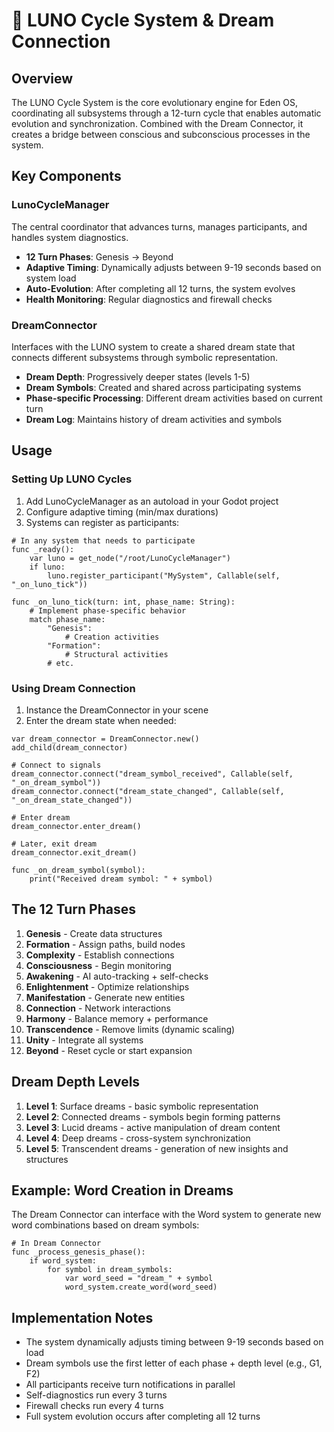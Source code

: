 # 🌙 LUNO Cycle System & Dream Connection

## Overview
The LUNO Cycle System is the core evolutionary engine for Eden OS, coordinating all subsystems through a 12-turn cycle that enables automatic evolution and synchronization. Combined with the Dream Connector, it creates a bridge between conscious and subconscious processes in the system.

## Key Components

### LunoCycleManager
The central coordinator that advances turns, manages participants, and handles system diagnostics.

- **12 Turn Phases**: Genesis → Beyond
- **Adaptive Timing**: Dynamically adjusts between 9-19 seconds based on system load
- **Auto-Evolution**: After completing all 12 turns, the system evolves
- **Health Monitoring**: Regular diagnostics and firewall checks

### DreamConnector
Interfaces with the LUNO system to create a shared dream state that connects different subsystems through symbolic representation.

- **Dream Depth**: Progressively deeper states (levels 1-5) 
- **Dream Symbols**: Created and shared across participating systems
- **Phase-specific Processing**: Different dream activities based on current turn
- **Dream Log**: Maintains history of dream activities and symbols

## Usage

### Setting Up LUNO Cycles

1. Add LunoCycleManager as an autoload in your Godot project
2. Configure adaptive timing (min/max durations)
3. Systems can register as participants:

```gdscript
# In any system that needs to participate
func _ready():
    var luno = get_node("/root/LunoCycleManager")
    if luno:
        luno.register_participant("MySystem", Callable(self, "_on_luno_tick"))

func _on_luno_tick(turn: int, phase_name: String):
    # Implement phase-specific behavior
    match phase_name:
        "Genesis":
            # Creation activities
        "Formation": 
            # Structural activities
        # etc.
```

### Using Dream Connection

1. Instance the DreamConnector in your scene
2. Enter the dream state when needed:

```gdscript
var dream_connector = DreamConnector.new()
add_child(dream_connector)

# Connect to signals
dream_connector.connect("dream_symbol_received", Callable(self, "_on_dream_symbol"))
dream_connector.connect("dream_state_changed", Callable(self, "_on_dream_state_changed"))

# Enter dream
dream_connector.enter_dream()

# Later, exit dream
dream_connector.exit_dream()

func _on_dream_symbol(symbol):
    print("Received dream symbol: " + symbol)
```

## The 12 Turn Phases

1. **Genesis** - Create data structures
2. **Formation** - Assign paths, build nodes
3. **Complexity** - Establish connections
4. **Consciousness** - Begin monitoring
5. **Awakening** - AI auto-tracking + self-checks
6. **Enlightenment** - Optimize relationships
7. **Manifestation** - Generate new entities
8. **Connection** - Network interactions
9. **Harmony** - Balance memory + performance
10. **Transcendence** - Remove limits (dynamic scaling)
11. **Unity** - Integrate all systems
12. **Beyond** - Reset cycle or start expansion

## Dream Depth Levels

1. **Level 1**: Surface dreams - basic symbolic representation
2. **Level 2**: Connected dreams - symbols begin forming patterns
3. **Level 3**: Lucid dreams - active manipulation of dream content
4. **Level 4**: Deep dreams - cross-system synchronization
5. **Level 5**: Transcendent dreams - generation of new insights and structures

## Example: Word Creation in Dreams

The Dream Connector can interface with the Word system to generate new word combinations based on dream symbols:

```gdscript
# In Dream Connector
func _process_genesis_phase():
    if word_system:
        for symbol in dream_symbols:
            var word_seed = "dream_" + symbol
            word_system.create_word(word_seed)
```

## Implementation Notes

- The system dynamically adjusts timing between 9-19 seconds based on load
- Dream symbols use the first letter of each phase + depth level (e.g., G1, F2)
- All participants receive turn notifications in parallel
- Self-diagnostics run every 3 turns
- Firewall checks run every 4 turns
- Full system evolution occurs after completing all 12 turns